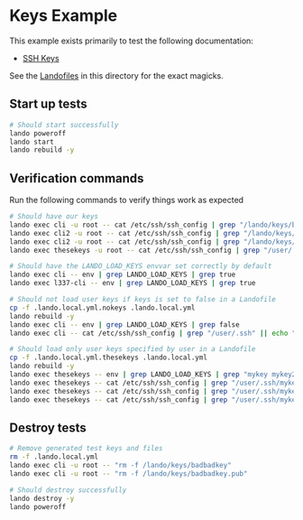 # Keys Example

This example exists primarily to test the following documentation:

* [SSH Keys](https://docs.devwithlando.io/config/ssh.html)

See the [Landofiles](https://docs.devwithlando.io/config/lando.html) in this directory for the exact magicks.

## Start up tests

```bash
# Should start successfully
lando poweroff
lando start
lando rebuild -y
```

## Verification commands

Run the following commands to verify things work as expected

```bash
# Should have our keys
lando exec cli -u root -- cat /etc/ssh/ssh_config | grep "/lando/keys/badbadkey"
lando exec cli2 -u root -- cat /etc/ssh/ssh_config | grep "/lando/keys/ppkey"
lando exec cli2 -u root -- cat /etc/ssh/ssh_config | grep "/lando/keys/key with space"
lando exec thesekeys -u root -- cat /etc/ssh/ssh_config | grep "/user/.ssh/mykey3"

# Should have the LANDO_LOAD_KEYS envvar set correctly by default
lando exec cli -- env | grep LANDO_LOAD_KEYS | grep true
lando exec l337-cli -- env | grep LANDO_LOAD_KEYS | grep true

# Should not load user keys if keys is set to false in a Landofile
cp -f .lando.local.yml.nokeys .lando.local.yml
lando rebuild -y
lando exec cli -- env | grep LANDO_LOAD_KEYS | grep false
lando exec cli -- cat /etc/ssh/ssh_config | grep "/user/.ssh" || echo "$?" | grep 1

# Should load only user keys specified by user in a Landofile
cp -f .lando.local.yml.thesekeys .lando.local.yml
lando rebuild -y
lando exec thesekeys -- env | grep LANDO_LOAD_KEYS | grep "mykey mykey2"
lando exec thesekeys -- cat /etc/ssh/ssh_config | grep "/user/.ssh/mykey"
lando exec thesekeys -- cat /etc/ssh/ssh_config | grep "/user/.ssh/mykey2"
lando exec thesekeys -- cat /etc/ssh/ssh_config | grep "/user/.ssh/mykey3" || echo "$?" | grep 1
```

## Destroy tests

```bash
# Remove generated test keys and files
rm -f .lando.local.yml
lando exec cli -u root -- "rm -f /lando/keys/badbadkey"
lando exec cli -u root -- "rm -f /lando/keys/badbadkey.pub"

# Should destroy successfully
lando destroy -y
lando poweroff
```
